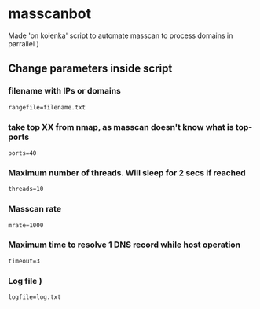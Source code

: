 # masscanbot
Made 'on kolenka' script to automate masscan to process domains in parrallel )

## Change parameters inside script
### filename with IPs or domains
```rangefile=filename.txt```

### take top XX from nmap, as masscan doesn't know what is top-ports
```ports=40```

### Maximum number of threads. Will sleep for 2 secs if reached
```threads=10```

### Masscan rate
```mrate=1000```

### Maximum time to resolve 1 DNS record while host operation
```timeout=3```

### Log file )
```logfile=log.txt```

